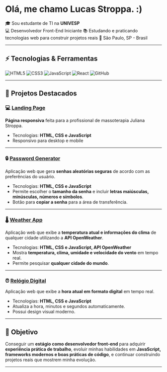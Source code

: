 # Olá, me chamo Lucas Stroppa. :)

🎓 Sou estudante de TI na **UNIVESP**  
💻 Desenvolvedor Front-End Iniciante
📚 Estudando e praticando tecnologias web para construir projetos reais
📍 São Paulo, SP - Brasil

---

## ⚡ Tecnologias & Ferramentas

![HTML5](https://img.shields.io/badge/HTML5-E34F26?style=for-the-badge&logo=html5&logoColor=white)
![CSS3](https://img.shields.io/badge/CSS3-1572B6?style=for-the-badge&logo=css3&logoColor=white)
![JavaScript](https://img.shields.io/badge/JavaScript-F7DF1E?style=for-the-badge&logo=javascript&logoColor=black)
![React](https://img.shields.io/badge/React-61DAFB?style=for-the-badge&logo=react&logoColor=black)
![GitHub](https://img.shields.io/badge/GitHub-181717?style=for-the-badge&logo=github&logoColor=white)

---

## 📌 Projetos Destacados

### 💻 [Landing Page](https://lu-stroppa.github.io/justroppa/)  
**Página responsiva** feita para a profissional de massoterapia Juliana Stroppa. 
- Tecnologias: **HTML, CSS e JavaScript**  
- Responsivo para desktop e mobile  

---

### 🔒 [Password Generator](https://lu-stroppa.github.io/password/)  
Aplicação web que gera **senhas aleatórias seguras** de acordo com as preferências do usuário.
- Tecnologias: **HTML, CSS e JavaScript**
- Permite escolher o **tamanho da senha** e incluir **letras maiúsculas, minúsculas, números e símbolos**.  
- Botão para **copiar a senha** para a área de transferência.     

---

### 🌡️ [Weather App](https://lu-stroppa.github.io/weather)    
Aplicação web que exibe a **temperatura atual e informações do clima** de qualquer cidade utilizando a **API OpenWeather**.
- Tecnologias: **HTML, CSS e JavaScript, API OpenWeather**
- Mostra **temperatura, clima, umidade e velocidade do vento** em tempo real.  
- Permite pesquisar **qualquer cidade do mundo**.    

---

### ⏰ [Relógio Digital](https://lu-stroppa.github.io/clock)    
Aplicação web que exibe a **hora atual em formato digital** em tempo real.
- Tecnologias: **HTML, CSS e JavaScript**
- Atualiza a hora, minutos e segundos automaticamente.  
- Possui design visual moderno.    

---

## 🎯 Objetivo

Conseguir um **estágio como desenvolvedor front-end** para adquirir **experiência prática de trabalho**, evoluir minhas habilidades em **JavaScript, frameworks modernos e boas práticas de código**, e continuar construindo projetos reais que mostrem minha evolução.

---
